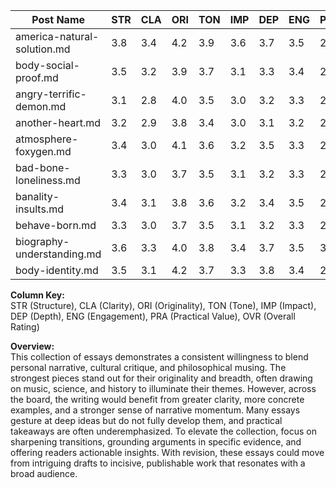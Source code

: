 | Post Name                        | STR | CLA | ORI | TON | IMP | DEP | ENG | PRA | OVR |
|----------------------------------|-----|-----|-----|-----|-----|-----|-----|-----|-----|
| america-natural-solution.md      | 3.8 | 3.4 | 4.2 | 3.9 | 3.6 | 3.7 | 3.5 | 2.9 | 3.6 |
| body-social-proof.md             | 3.5 | 3.2 | 3.9 | 3.7 | 3.1 | 3.3 | 3.4 | 2.7 | 3.4 |
| angry-terrific-demon.md          | 3.1 | 2.8 | 4.0 | 3.5 | 3.0 | 3.2 | 3.3 | 2.5 | 3.2 |
| another-heart.md                 | 3.2 | 2.9 | 3.8 | 3.4 | 3.0 | 3.1 | 3.2 | 2.6 | 3.1 |
| atmosphere-foxygen.md            | 3.4 | 3.0 | 4.1 | 3.6 | 3.2 | 3.5 | 3.3 | 2.8 | 3.4 |
| bad-bone-loneliness.md           | 3.3 | 3.0 | 3.7 | 3.5 | 3.1 | 3.2 | 3.3 | 2.7 | 3.3 |
| banality-insults.md              | 3.4 | 3.1 | 3.8 | 3.6 | 3.2 | 3.4 | 3.5 | 2.9 | 3.4 |
| behave-born.md                   | 3.3 | 3.0 | 3.7 | 3.5 | 3.1 | 3.2 | 3.3 | 2.8 | 3.3 |
| biography-understanding.md       | 3.6 | 3.3 | 4.0 | 3.8 | 3.4 | 3.7 | 3.5 | 3.0 | 3.6 |
| body-identity.md                 | 3.5 | 3.1 | 4.2 | 3.7 | 3.3 | 3.8 | 3.4 | 2.9 | 3.5 |

**Column Key:**  
STR (Structure), CLA (Clarity), ORI (Originality), TON (Tone), IMP (Impact), DEP (Depth), ENG (Engagement), PRA (Practical Value), OVR (Overall Rating)

**Overview:**  
This collection of essays demonstrates a consistent willingness to blend personal narrative, cultural critique, and philosophical musing. The strongest pieces stand out for their originality and breadth, often drawing on music, science, and history to illuminate their themes. However, across the board, the writing would benefit from greater clarity, more concrete examples, and a stronger sense of narrative momentum. Many essays gesture at deep ideas but do not fully develop them, and practical takeaways are often underemphasized. To elevate the collection, focus on sharpening transitions, grounding arguments in specific evidence, and offering readers actionable insights. With revision, these essays could move from intriguing drafts to incisive, publishable work that resonates with a broad audience. 